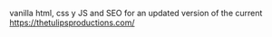 vanilla html, css y JS and SEO for an updated version of the current https://thetulipsproductions.com/
